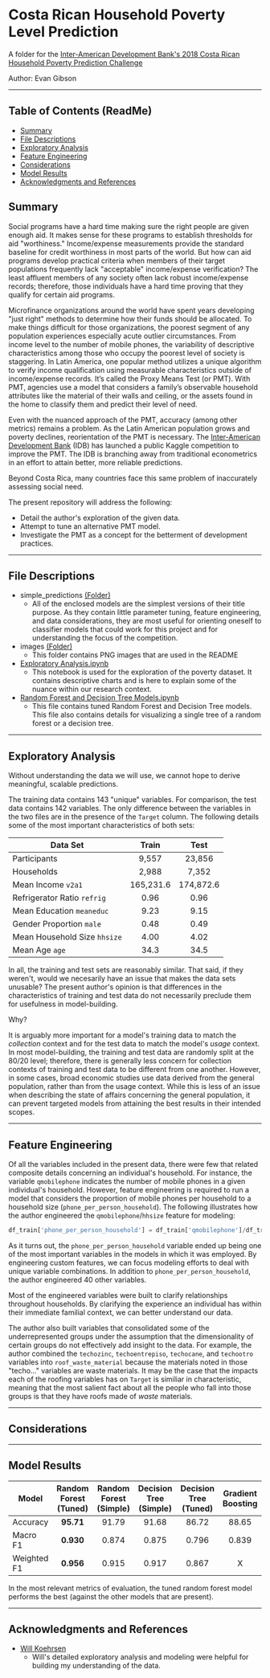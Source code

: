 # Costa Rican Household Poverty Level Prediction
A folder for the [Inter-American Development Bank's 2018 Costa Rican Household Poverty Prediction Challenge](https://www.kaggle.com/c/costa-rican-household-poverty-prediction)

Author: Evan Gibson

___ 
## Table of Contents (ReadMe)
- [Summary](https://github.com/evangibson/cr_poverty#summary)
- [File Descriptions](https://github.com/evangibson/cr_poverty#file-descriptions)
- [Exploratory Analysis](https://github.com/evangibson/cr_poverty/blob/master/README.md#exploratory-analysis)
- [Feature Engineering](https://github.com/evangibson/cr_poverty#feature-engineering)
- [Considerations](https://github.com/evangibson/cr_poverty#considerations)
- [Model Results](https://github.com/evangibson/cr_poverty#model-results)
- [Acknowledgments and References](https://github.com/evangibson/cr_poverty#acknowledgments-and-references)

## Summary

Social programs have a hard time making sure the right people are given enough aid. It makes sense for these programs to establish thresholds for aid "worthiness." Income/expense measurements provide the standard baseline for credit worthiness in most parts of the world. But how can aid programs develop practical criteria when members of their target populations frequently lack "acceptable" income/expense verification? The least affluent members of any society often lack robust income/expense records; therefore, those individuals have a hard time proving that they qualify for certain aid programs. 

Microfinance organizations around the world have spent years developing "just right" methods to determine how their funds should be allocated. To make things difficult for those organizations, the poorest segment of any population experiences especially acute outlier circumstances. From income level to the number of mobile phones, the variability of descriptive characteristics among those who occupy the poorest level of society is staggering. In Latin America, one popular method utilizes a unique algorithm to verify income qualification using measurable characteristics outside of income/expense records. It’s called the Proxy Means Test (or PMT). With PMT, agencies use a model that considers a family’s observable household attributes like the material of their walls and ceiling, or the assets found in the home to classify them and predict their level of need.

Even with the nuanced approach of the PMT, accuracy (among other metrics) remains a problem. As the Latin American population grows and poverty declines, reorientation of the PMT is necessary. The [Inter-American Development Bank](https://www.iadb.org) (IDB) has launched a public Kaggle competition to improve the PMT. The IDB is branching away from traditional econometrics in an effort to attain better, more reliable predictions. 

Beyond Costa Rica, many countries face this same problem of inaccurately assessing social need. 

The present repository will address the following:
  - Detail the author's exploration of the given data.
  - Attempt to tune an alternative PMT model.
  - Investigate the PMT as a concept for the betterment of development practices.

___ 
## File Descriptions
- simple_predictions [(Folder)](https://github.com/evangibson/cr_poverty/tree/master/simple_predictions)
  - All of the enclosed models are the simplest versions of their title purpose. As they contain little parameter tuning, feature engineering, and data considerations, they are most useful for orienting oneself to classifier models that could work for this project and for understanding the focus of the competition. 
- images [(Folder)](https://github.com/evangibson/cr_poverty/tree/master/images)
  - This folder contains PNG images that are used in the README
- [Exploratory Analysis.ipynb](https://github.com/evangibson/cr_poverty/blob/master/Exploratory%20Analysis.ipynb)
  - This notebook is used for the exploration of the poverty dataset. It contains descriptive charts and is here to explain some of the nuance within our research context.
- [Random Forest and Decision Tree Models.ipynb](https://github.com/evangibson/cr_poverty/blob/master/Random%20Forest%20and%20Decision%20Tree%20Models%20(Tuned).ipynb)
  - This file contains tuned Random Forest and Decision Tree models. This file also contains details for visualizing a single tree of a random forest or a decision tree.
___ 
## Exploratory Analysis

Without understanding the data we will use, we cannot hope to derive meaningful, scalable predictions. 

The training data contains 143 "unique" variables. For comparison, the test data contains 142 variables. The only difference between the variables in the two files are in the presence of the `Target` column. The following details some of the most important characteristics of both sets:

| Data Set        | Train           | Test  |
| ------------- |:-------------:| :-----:|
| Participants      | 9,557 | 23,856 |
| Households      | 2,988      |   7,352 |
| Mean Income `v2a1` |   165,231.6    |    174,872.6 |
| Refrigerator Ratio `refrig` | 0.96 | 0.96 |
| Mean Education `meaneduc`| 9.23      | 9.15 |
| Gender Proportion  `male` |   0.48    |    0.49 |
| Mean Household Size `hhsize` |   4.00    |    4.02 |
| Mean Age `age` |   34.3    |    34.5 |

In all, the training and test sets are reasonably similar. That said, if they weren't, would we necesarily have an issue that makes the data sets unusable? The present author's opinion is that differences in the characteristics of training and test data do not necessarily preclude them for usefulness in model-building. 

Why? 

It is arguably more important for a model's training data to match the _collection_ context and for the test data to match the model's _usage_ context. In most model-building, the training and test data are randomly split at the 80/20 level; therefore, there is generally less concern for collection contexts of training and test data to be different from one another. However, in some cases, broad economic studies use data derived from the general population, rather than from the usage context. While this is less of an issue when describing the state of affairs concerning the general population, it can prevent targeted models from attaining the best results in their intended scopes.

___ 
## Feature Engineering

Of all the variables included in the present data, there were few that related composite details concerning an individual's household. For instance, the variable `qmobilephone` indicates the number of mobile phones in a given individual's household. However, feature engineering is required to run a model that considers the proportion of mobile phones per household to a household size (`phone_per_person_household`). The following illustrates how the author engineered the `qmobilephone`/`hhsize` feature for modeling:

```python
df_train['phone_per_person_household'] = df_train['qmobilephone']/df_train['hhsize']
```

As it turns out, the `phone_per_person_household` variable ended up being one of the most important variables in the models in which it was employed. By engineering custom features, we can focus modeling efforts to deal with unique variable combinations. In addition to `phone_per_person_household`, the author engineered 40 other variables. 

Most of the engineered variables were built to clarify relationships throughout households. By clarifying the experience an individual has within their immediate familial context, we can better understand our data.

The author also built variables that consolidated some of the underrepresented groups under the assumption that the dimensionality of certain groups do not effectively add insight to the data. For example, the author combined the `techozinc`, `techoentrepiso`, `techocane`, and `techootro` variables into `roof_waste_material` because the materials noted in those "techo..." variables are waste materials. It may be the case that the impacts each of the roofing variables has on `Target` is similiar in characteristic, meaning that the most salient fact about all the people who fall into those groups is that they have roofs made of _waste_ materials. 
___ 
## Considerations

___
## Model Results

| Model    | Random Forest (Tuned)   | Random Forest (Simple)  | Decision Tree (Simple) | Decision Tree (Tuned) | Gradient Boosting |
| ------    |:-----------------------:| :----------------------:| :---------------------:| :--------------------:|:-----------------:|
| Accuracy  |      **95.71**                |     91.79           |  91.68                |       86.72     |       88.65        |
| Macro F1  |      **0.930**     |         0.874             |       0.875                |      0.796          |       0.839          |
| Weighted F1  |      **0.956**         |     0.915          |       0.917           |           0.867       |            X    |

In the most relevant metrics of evaluation, the tuned random forest model performs the best (against the other models that are present).   
___
## Acknowledgments and References
- [Will Koehrsen](https://www.kaggle.com/willkoehrsen/a-complete-introduction-and-walkthrough)
  - Will's detailed exploratory analysis and modeling were helpful for building my understanding of the data.
